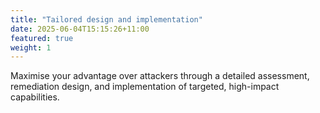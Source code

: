 ```yaml
---
title: "Tailored design and implementation"
date: 2025-06-04T15:15:26+11:00
featured: true
weight: 1
---
```


Maximise your advantage over attackers through a detailed assessment, remediation design, and implementation of targeted, high-impact capabilities.
